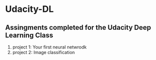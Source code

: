 # Udacity-DL

## Assingments completed for the Udacity Deep Learning Class

1. project 1: Your first neural netwrodk
2. project 2: Image classification
